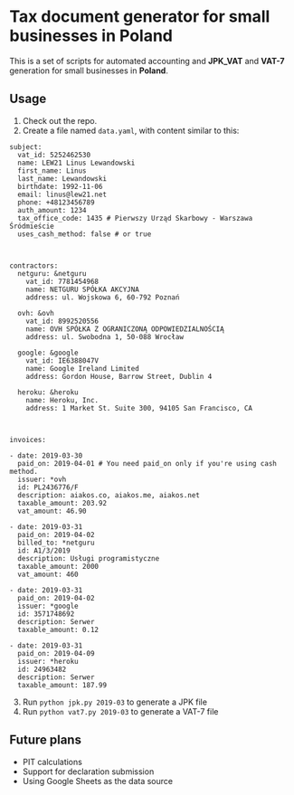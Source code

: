 # Tax document generator for small businesses in Poland
This is a set of scripts for automated accounting and **JPK_VAT** and **VAT-7** generation for small businesses in **Poland**.

## Usage
1. Check out the repo.
2. Create a file named `data.yaml`, with content similar to this:
```
subject:
  vat_id: 5252462530
  name: LEW21 Linus Lewandowski
  first_name: Linus
  last_name: Lewandowski
  birthdate: 1992-11-06
  email: linus@lew21.net
  phone: +48123456789
  auth_amount: 1234
  tax_office_code: 1435 # Pierwszy Urząd Skarbowy - Warszawa Śródmieście
  uses_cash_method: false # or true



contractors:
  netguru: &netguru
    vat_id: 7781454968
    name: NETGURU SPÓŁKA AKCYJNA
    address: ul. Wojskowa 6, 60-792 Poznań

  ovh: &ovh
    vat_id: 8992520556
    name: OVH SPÓŁKA Z OGRANICZONĄ ODPOWIEDZIALNOŚCIĄ
    address: ul. Swobodna 1, 50-088 Wrocław

  google: &google
    vat_id: IE6388047V
    name: Google Ireland Limited
    address: Gordon House, Barrow Street, Dublin 4

  heroku: &heroku
    name: Heroku, Inc.
    address: 1 Market St. Suite 300, 94105 San Francisco, CA



invoices:

- date: 2019-03-30
  paid_on: 2019-04-01 # You need paid_on only if you're using cash method.
  issuer: *ovh
  id: PL2436776/F
  description: aiakos.co, aiakos.me, aiakos.net
  taxable_amount: 203.92
  vat_amount: 46.90

- date: 2019-03-31
  paid_on: 2019-04-02
  billed_to: *netguru
  id: A1/3/2019
  description: Usługi programistyczne
  taxable_amount: 2000
  vat_amount: 460

- date: 2019-03-31
  paid_on: 2019-04-02
  issuer: *google
  id: 3571748692
  description: Serwer
  taxable_amount: 0.12

- date: 2019-03-31
  paid_on: 2019-04-09
  issuer: *heroku
  id: 24963482
  description: Serwer
  taxable_amount: 187.99
```
3. Run `python jpk.py 2019-03` to generate a JPK file
4. Run `python vat7.py 2019-03` to generate a VAT-7 file

## Future plans
* PIT calculations
* Support for declaration submission
* Using Google Sheets as the data source
